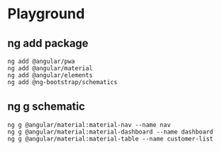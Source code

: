 # Playground

## ng add package
```
ng add @angular/pwa
ng add @angular/material
ng add @angular/elements
ng add @ng-bootstrap/schematics
```

## ng g schematic
```
ng g @angular/material:material-nav --name nav
ng g @angular/material:material-dashboard --name dashboard
ng g @angular/material:material-table --name customer-list
```
